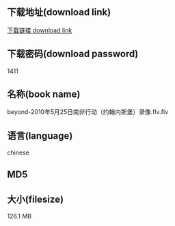 ## 下载地址(download link)
[下载链接 download link](https://voluble-croquembouche-d321dc.netlify.app/?s=beyond-2010%E5%B9%B45%E6%9C%8825%E6%97%A5%E5%8D%97%E9%9D%9E%E8%A1%8C%E5%8A%A8%EF%BC%88%E7%BA%A6%E7%BF%B0%E5%86%85%E6%96%AF%E5%A0%A1%EF%BC%89%E5%BD%95%E5%83%8F.flv)

## 下载密码(download password)
1411

## 名称(book name)
beyond-2010年5月25日南非行动（约翰内斯堡）录像.flv.flv

## 语言(language)
chinese

## MD5


## 大小(filesize)
126.1 MB
